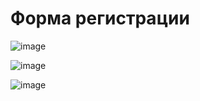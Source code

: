 # Форма регистрации

![image](https://user-images.githubusercontent.com/76133815/164583389-c6d82e36-efd7-4b09-a6c0-9411a45d9708.png)

![image](https://user-images.githubusercontent.com/76133815/164583398-b74bea17-adb1-497b-805c-79530a365bd6.png)

![image](https://user-images.githubusercontent.com/76133815/164583407-0290c96f-070e-40c0-934c-d7096d9c24f7.png)
